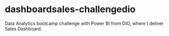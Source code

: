 # dashboardsales-challengedio
Data Analytics bootcamp challenge with Power BI from DIO, where I deliver Sales Dashboard.
